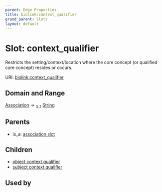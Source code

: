 ```yaml
---
parent: Edge Properties
title: biolink:context_qualifier
grand_parent: Slots
layout: default
---
```


# Slot: context_qualifier


Restricts the setting/context/location where the core concept (or qualified core concept) resides or occurs.

URI: [biolink:context_qualifier](https://w3id.org/biolink/vocab/context_qualifier)

## Domain and Range

[Association](Association.md) ->  <sub>0..1</sub> [String](types/String.md)

## Parents

 *  is_a: [association slot](association_slot.md)

## Children

 *  [object context qualifier](object_context_qualifier.md)
 *  [subject context qualifier](subject_context_qualifier.md)

## Used by

